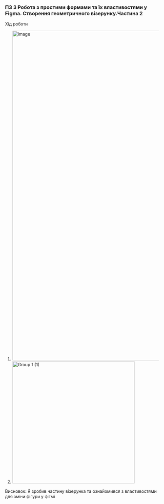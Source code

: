 ### ПЗ 3 Робота з простими формами та їх властивостями у Figma. Створення геометричного візерунку.Частина 2
Хід роботи
1) <img width="959" height="1080" alt="image" src="https://github.com/user-attachments/assets/1f1cb840-426d-4d8f-afc6-6fe5a2a49e7e" />
2) <img width="400" height="400" alt="Group 1 (1)" src="https://github.com/user-attachments/assets/e8aa8298-1c69-405d-9032-0a94ae881197" />  
Висновок: Я зробив частину візерунка та ознайомився з властивостями для зміни фігури у фігмі
